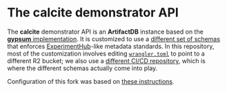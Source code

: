 # The calcite demonstrator API

The **calcite** demonstrator API is an **ArtifactDB** instance based on the [**gypsum** implementation](https://github.com/ArtifactDB/gypsum-worker).
It is customized to use a [different set of schemas](https://github.com/ArtifactDB/ExperimentHub-schemas) that enforces [ExperimentHub](https://bioconductor.org/packages/ExperimentHub)-like metadata standards.
In this repository, most of the customization involves editing [`wrangler.toml`](wrangler.toml) to point to a different R2 bucket;
we also use a [different CI/CD repository](https://github.com/ArtifactDB/calcite-actions), which is where the different schemas actually come into play.

Configuration of this fork was based on [these instructions](https://github.com/ArtifactDB/gypsum-worker#deployment-instructions).
